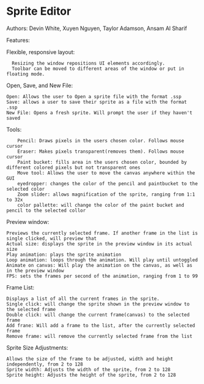 # Sprite Editor
Authors: Devin White, Xuyen Nguyen, Taylor Adamson, Ansam Al Sharif

Features:
  
  Flexible, responsive layout:
      
      Resizing the window repositions UI elements accordingly.
      Toolbar can be moved to different areas of the window or put in floating mode.
  
  Open, Save, and New File:
	
    Open: Allows the user to Open a sprite file with the format .ssp
    Save: allows a user to save their sprite as a file with the format .ssp
    New File: Opens a fresh sprite. Will prompt the user if they haven't saved

  Tools:
	
		Pencil: Draws pixels in the users chosen color. Follows mouse cursor
		Eraser: Makes pixels transparent(removes them). Follows mouse cursor
		Paint bucket: fills area in the users chosen color, bounded by different colored pixels but not transparent ones
		Move tool: Allows the user to move the canvas anywhere within the GUI
		eyedropper: changes the color of the pencil and paintbucket to the selected color
		Zoom slider: allows magnification of the sprite, ranging from 1:1 to 32x
		color pallette: will change the color of the paint bucket and pencil to the selected collor

Preview window:
	
	Previews the currently selected frame. If another frame in the list is single clicked, will preview that
	Actual size: displays the sprite in the preview window in its actual size
	Play animation: plays the sprite animation
	Loop animation: loops through the animation. Will play until untoggled
	Animate on canvas: Will play the animation on the canvas, as well as in the preview window
	FPS: sets the frames per second of the animation, ranging from 1 to 99

Frame List:

    Displays a list of all the current frames in the sprite.
    Single click: will change the sprite shown in the preview window to the selected frame
    Double click: will change the current frame(canvas) to the selected frame
    Add frane: Will add a frame to the list, after the currently selected frame
    Remove frame: will remove the currently selected frame from the list

Sprite Size Adjustments:

	Allows the size of the frame to be adjusted, width and height independently, from 2 to 128
	Sprite width: Adjusts the width of the sprite, from 2 to 128
	Sprite height: Adjusts the height of the sprite, from 2 to 128
